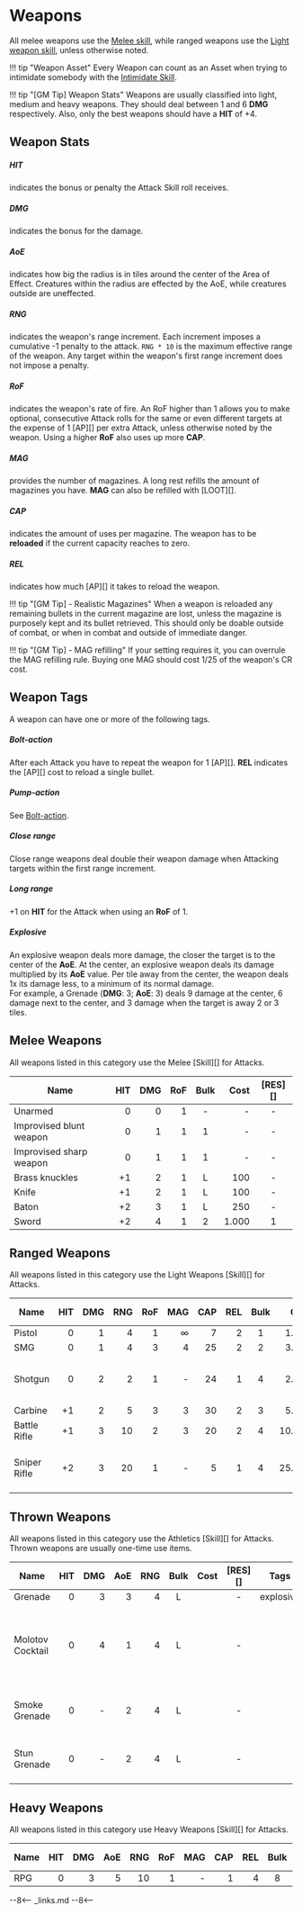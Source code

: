 
# Weapons

All melee weapons use the [Melee skill](/character/skills#melee), while ranged
weapons use the [Light weapon skill](/character/skills#light-weapons), unless
otherwise noted.

!!! tip "Weapon Asset"
    Every Weapon can count as an Asset when trying to intimidate somebody with
    the [Intimidate Skill](/character/skills/#intimidate).

!!! tip "[GM Tip] Weapon Stats"
    Weapons are usually classified into light, medium and heavy weapons. They
    should deal between 1 and 6 **DMG** respectively. Also, only the best
    weapons should have a **HIT** of +4.

## Weapon Stats

<div class="qs-list-test full-width" markdown="1">

##### HIT

indicates the bonus or penalty the Attack Skill roll receives.

##### DMG

indicates the bonus for the damage.

##### AoE

indicates how big the radius is in tiles around the center of the Area of
Effect. Creatures within the radius are effected by the AoE, while creatures
outside are uneffected.

##### RNG

indicates the weapon's range increment. Each increment imposes a cumulative -1
penalty to the attack. `RNG * 10` is the maximum effective range of the weapon.
Any target within the weapon's first range increment does not impose a penalty.

##### RoF

indicates the weapon's rate of fire. An RoF higher than 1 allows you to make
optional, consecutive Attack rolls for the same or even different targets at the
expense of 1 [AP][] per extra Attack, unless otherwise noted by the weapon.
Using a higher **RoF** also uses up more **CAP**.

##### MAG

provides the number of magazines. A long rest refills the amount of magazines
you have. **MAG** can also be refilled with [LOOT][].

##### CAP

indicates the amount of uses per magazine. The weapon has to be **reloaded** if
the current capacity reaches to zero.

##### REL

indicates how much [AP][] it takes to reload the weapon.
</div>

!!! tip "[GM Tip] - Realistic Magazines"
    When a weapon is reloaded any remaining bullets in the current magazine are
    lost, unless the magazine is purposely kept and its bullet retrieved. This
    should only be doable outside of combat, or when in combat and outside of
    immediate danger.

!!! tip "[GM Tip] - MAG refilling"
    If your setting requires it, you can overrule the MAG refilling rule. Buying
    one MAG should cost 1/25 of the weapon's CR cost.

## Weapon Tags

A weapon can have one or more of the following tags.

<div class="qs-list-test full-width" markdown="1">

##### Bolt-action

After each Attack you have to repeat the weapon for 1 [AP][]. **REL** indicates
the [AP][] cost to reload a single bullet.

##### Pump-action

See [Bolt-action](#bolt-action).

##### Close range

Close range weapons deal double their weapon damage when Attacking targets
within the first range increment.

##### Long range

+1 on **HIT** for the Attack when using an **RoF** of 1.

##### Explosive

An explosive weapon deals more damage, the closer the target is to the center of
the **AoE**. At the center, an explosive weapon deals its damage multiplied by
its **AoE** value. Per tile away from the center, the weapon deals 1x its damage
less, to a minimum of its normal damage.
<br>
For example, a Grenade (**DMG**: 3; **AoE**: 3) deals 9 damage at the center, 6
damage next to the center, and 3 damage when the target is away 2 or 3 tiles.

</div>

## Melee Weapons

All weapons listed in this category use the Melee [Skill][] for Attacks.

| Name                    | HIT | DMG | RoF | Bulk |  Cost | [RES][] |
|-------------------------|----:|----:|----:|:----:|------:|:-------:|
| Unarmed                 |   0 |   0 |   1 |  -   |     - |    -    |
| Improvised blunt weapon |   0 |   1 |   1 |  1   |     - |    -    |
| Improvised sharp weapon |   0 |   1 |   1 |  1   |     - |    -    |
| Brass knuckles          |  +1 |   2 |   1 |  L   |   100 |    -    |
| Knife                   |  +1 |   2 |   1 |  L   |   100 |    -    |
| Baton                   |  +2 |   3 |   1 |  L   |   250 |    -    |
| Sword                   |  +2 |   4 |   1 |  2   | 1.000 |    1    |

## Ranged Weapons

All weapons listed in this category use the Light Weapons [Skill][] for Attacks.

| Name         | HIT | DMG | RNG | RoF | MAG | CAP | REL | Bulk |   Cost | [RES][] | Tags                     |
|--------------|----:|----:|----:|----:|----:|----:|----:|:----:|-------:|:-------:|--------------------------|
| Pistol       |   0 |   1 |   4 |   1 |   ∞ |   7 |   2 |  1   |  1.000 |    -    |                          |
| SMG          |   0 |   1 |   4 |   3 |   4 |  25 |   2 |  2   |  3.000 |    1    |                          |
| Shotgun      |   0 |   2 |   2 |   1 |   - |  24 |   1 |  4   |  2.500 |    1    | close range; pump-action |
| Carbine      |  +1 |   2 |   5 |   3 |   3 |  30 |   2 |  3   |  5.000 |    2    |                          |
| Battle Rifle |  +1 |   3 |  10 |   2 |   3 |  20 |   2 |  4   | 10.000 |    2    | long range               |
| Sniper Rifle |  +2 |   3 |  20 |   1 |   - |   5 |   1 |  4   | 25.000 |    3    | bolt-action; long range  |

## Thrown Weapons

All weapons listed in this category use the Athletics [Skill][] for Attacks.
Thrown weapons are usually one-time use items.

| Name             | HIT | DMG | AoE | RNG | Bulk | Cost | [RES][] | Tags      | Notes                                                 |
|------------------|----:|----:|----:|----:|:----:|-----:|:-------:|-----------|-------------------------------------------------------|
| Grenade          |   0 |   3 |   3 |   4 |  L   |      |    -    | explosive |                                                       |
| Molotov Cocktail |   0 |   4 |   1 |   4 |  L   |      |    -    |           | Burns an area for [d6][] rounds with [Fire][] damage. |
| Smoke Grenade    |   0 |   - |   2 |   4 |  L   |      |    -    |           | *Obscures* an area with smoke.                        |
| Stun Grenade     |   0 |   - |   2 |   4 |  L   |      |    -    |           | Applies [Stunned](/crisis#stunned) for [d4][] rounds. |

## Heavy Weapons

All weapons listed in this category use Heavy Weapons [Skill][] for Attacks.

| Name | HIT | DMG | AoE | RNG | RoF | MAG | CAP | REL | Bulk |   Cost | [RES][] | Tags      |
|------|----:|----:|----:|----:|----:|----:|----:|----:|:----:|-------:|:-------:|-----------|
| RPG  |   0 |   3 |   5 |  10 |   1 |   - |   1 |   4 |  8   | 20.000 |    4    | explosive |

--8<--
_links.md
--8<--
